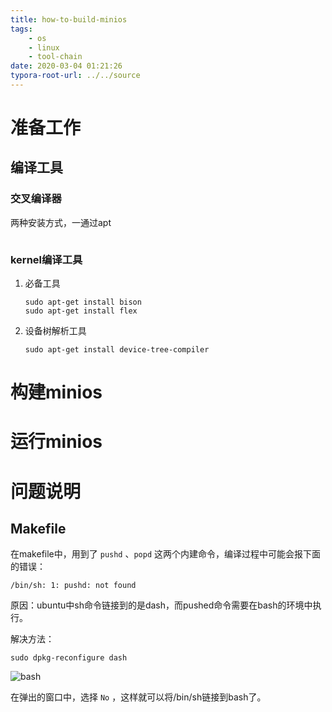 ```yaml
---
title: how-to-build-minios
tags: 
	- os
	- linux
	- tool-chain
date: 2020-03-04 01:21:26
typora-root-url: ../../source
---
```


# 准备工作

## 编译工具

### 交叉编译器

两种安装方式，一通过apt

```

```



### kernel编译工具

1. 必备工具

   ```shell
   sudo apt-get install bison
   sudo apt-get install flex
   ```

   

2. 设备树解析工具

   ```shell
   sudo apt-get install device-tree-compiler
   ```

   

# 构建minios

# 运行minios

# 问题说明

## Makefile

在makefile中，用到了 `pushd` 、`popd` 这两个内建命令，编译过程中可能会报下面的错误：

```shell
/bin/sh: 1: pushd: not found
```

原因：ubuntu中sh命令链接到的是dash，而pushed命令需要在bash的环境中执行。

解决方法：

```shell
sudo dpkg-reconfigure dash
```

![bash](/images/how-to-build-minios/bash.png)

在弹出的窗口中，选择 `No` ，这样就可以将/bin/sh链接到bash了。 

